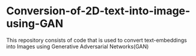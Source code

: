 # Conversion-of-2D-text-into-image-using-GAN
This repository consists of code that is used to convert text-embeddings into Images using Generative Adversarial Networks(GAN)

